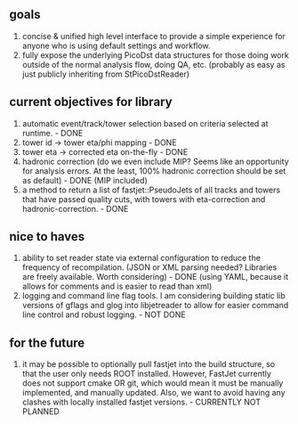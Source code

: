 ## goals

1) concise & unified high level interface to provide a simple experience for anyone who is using default settings and workflow.
2) fully expose the underlying PicoDst data structures for those doing work outside of the normal analysis flow, doing QA, etc. (probably as easy as just publicly inheriting from StPicoDstReader)

## current objectives for library 

1) automatic event/track/tower selection based on criteria selected at runtime. - DONE
2) tower id -> tower eta/phi mapping - DONE
3) tower eta -> corrected eta on-the-fly - DONE 
4) hadronic correction (do we even include MIP? Seems like an opportunity for analysis errors. At the least, 100% hadronic correction should be set as default) - DONE (MIP included)
5) a method to return a list of fastjet::PseudoJets of all tracks and towers that have passed quality cuts, with towers with eta-correction and hadronic-correction. - DONE 
  
## nice to haves

1) ability to set reader state via external configuration to reduce the frequency of recompilation. (JSON or XML parsing needed? Libraries are freely available. Worth considering) - DONE (using YAML, because it allows for comments and is easier to read than xml)
2) logging and command line flag tools. I am considering building static lib versions of gflags and glog into libjetreader to allow for easier command line control and robust logging. - NOT DONE 

## for the future

1) it may be possible to optionally pull fastjet into the build structure, so that the user only needs ROOT installed. However, FastJet currently does not support cmake OR git, which would mean it must be manually implemented, and manually updated. Also, we want to avoid having any clashes with locally installed fastjet versions. - CURRENTLY NOT PLANNED
